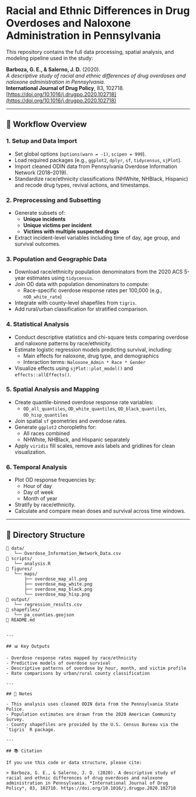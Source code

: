 # Racial and Ethnic Differences in Drug Overdoses and Naloxone Administration in Pennsylvania

This repository contains the full data processing, spatial analysis, and modeling pipeline used in the study:

**Barboza, G. E., & Salerno, J. D.** (2020).  
*A descriptive study of racial and ethnic differences of drug overdoses and naloxone administration in Pennsylvania.*  
**International Journal of Drug Policy**, 83, 102718.  
[https://doi.org/10.1016/j.drugpo.2020.102718](https://doi.org/10.1016/j.drugpo.2020.102718)

---

## 🧭 Workflow Overview

### 1. Setup and Data Import
- Set global options (`options(warn = -1)`, `scipen = 999`).
- Load required packages (e.g., `ggplot2`, `dplyr`, `sf`, `tidycensus`, `sjPlot`).
- Import cleaned ODIN data from Pennsylvania Overdose Information Network (2018–2019).
- Standardize race/ethnicity classifications (NHWhite, NHBlack, Hispanic) and recode drug types, revival actions, and timestamps.

### 2. Preprocessing and Subsetting
- Generate subsets of:
  - **Unique incidents**
  - **Unique victims per incident**
  - **Victims with multiple suspected drugs**
- Extract incident-level variables including time of day, age group, and survival outcomes.

### 3. Population and Geographic Data
- Download race/ethnicity population denominators from the 2020 ACS 5-year estimates using `tidycensus`.
- Join OD data with population denominators to compute:
  - Race-specific overdose response rates per 100,000 (e.g., `nOD_white_rate`)
- Integrate with county-level shapefiles from `tigris`.
- Add rural/urban classification for stratified comparison.

### 4. Statistical Analysis
- Conduct descriptive statistics and chi-square tests comparing overdose and naloxone patterns by race/ethnicity.
- Estimate logistic regression models predicting survival, including:
  - Main effects for naloxone, drug type, and demographics
  - Interaction terms: `Naloxone_Admin * Race * Gender`
- Visualize effects using `sjPlot::plot_model()` and `effects::allEffects()`.

### 5. Spatial Analysis and Mapping
- Create quantile-binned overdose response rate variables:
  - `OD_all_quantiles`, `OD_white_quantiles`, `OD_black_quantiles`, `OD_hisp_quantiles`
- Join spatial `sf` geometries and overdose rates.
- Generate `ggplot2` choropleths for:
  - All races combined
  - NHWhite, NHBlack, and Hispanic separately
- Apply `viridis` fill scales, remove axis labels and gridlines for clean visualization.

### 6. Temporal Analysis
- Plot OD response frequencies by:
  - Hour of day
  - Day of week
  - Month of year
- Stratify by race/ethnicity.
- Calculate and compare mean doses and survival across time windows.

---

## 📁 Directory Structure

```text
📂 data/
   └── Overdose_Information_Network_Data.csv  
📂 scripts/
   └── analysis.R  
📂 figures/
   └── maps/
       ├── overdose_map_all.png
       ├── overdose_map_white.png
       ├── overdose_map_black.png
       └── overdose_map_hisp.png
📂 output/
   └── regression_results.csv
📂 shapefiles/
   └── pa_counties.geojson
📄 README.md


---

## 📊 Key Outputs

- Overdose response rates mapped by race/ethnicity
- Predictive models of overdose survival
- Descriptive patterns of overdose by hour, month, and victim profile
- Rate comparisons by urban/rural county classification

---

## 📌 Notes

- This analysis uses cleaned ODIN data from the Pennsylvania State Police.
- Population estimates are drawn from the 2020 American Community Survey.
- County shapefiles are provided by the U.S. Census Bureau via the `tigris` R package.

---

## 📚 Citation

If you use this code or data structure, please cite:

> Barboza, G. E., & Salerno, J. D. (2020). A descriptive study of racial and ethnic differences of drug overdoses and naloxone administration in Pennsylvania. *International Journal of Drug Policy*, 83, 102718. https://doi.org/10.1016/j.drugpo.2020.102718

